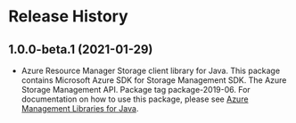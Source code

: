 # Release History

## 1.0.0-beta.1 (2021-01-29)

- Azure Resource Manager Storage client library for Java. This package contains Microsoft Azure SDK for Storage Management SDK. The Azure Storage Management API. Package tag package-2019-06. For documentation on how to use this package, please see [Azure Management Libraries for Java](https://aka.ms/azsdk/java/mgmt).
